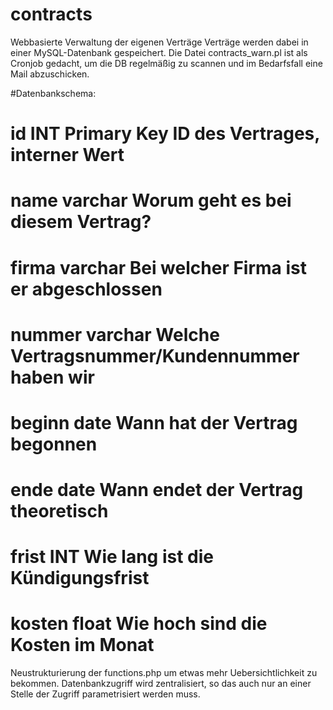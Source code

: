 # contracts
Webbasierte Verwaltung der eigenen Verträge
Verträge werden dabei in einer MySQL-Datenbank gespeichert.
Die Datei contracts_warn.pl ist als Cronjob gedacht, um die DB regelmäßig zu scannen
und im Bedarfsfall eine Mail abzuschicken.

#Datenbankschema:
# id		INT		Primary Key		ID des Vertrages, interner Wert
# name		varchar					Worum geht es bei diesem Vertrag?
# firma		varchar					Bei welcher Firma ist er abgeschlossen
# nummer	varchar					Welche Vertragsnummer/Kundennummer haben wir
# beginn	date					Wann hat der Vertrag begonnen
# ende		date					Wann endet der Vertrag theoretisch
# frist		INT						Wie lang ist die Kündigungsfrist
# kosten	float					Wie hoch sind die Kosten im Monat

Neustrukturierung der functions.php um etwas mehr Uebersichtlichkeit zu bekommen.
Datenbankzugriff wird zentralisiert, so das auch nur an einer Stelle der Zugriff
parametrisiert werden muss.

